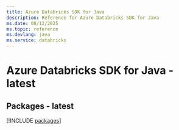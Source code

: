 ```yaml
---
title: Azure Databricks SDK for Java
description: Reference for Azure Databricks SDK for Java
ms.date: 08/12/2025
ms.topic: reference
ms.devlang: java
ms.service: databricks
---
```

# Azure Databricks SDK for Java - latest
## Packages - latest
[!INCLUDE [packages](databricks-index.md)]